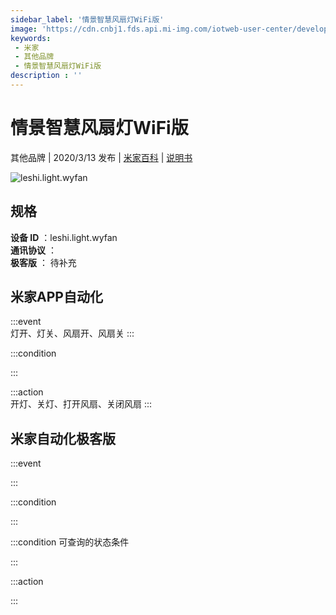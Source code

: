 ```yaml
---
sidebar_label: '情景智慧风扇灯WiFi版'
image: 'https://cdn.cnbj1.fds.api.mi-img.com/iotweb-user-center/developer_16790476519318Y0DrNAF.png?GalaxyAccessKeyId=AKVGLQWBOVIRQ3XLEW&Expires=9223372036854775807&Signature=hGbWlZUeLjMfclm1pWrCCOVbmLA='
keywords: 
 - 米家
 - 其他品牌
 - 情景智慧风扇灯WiFi版
description : ''
---
```

# 情景智慧风扇灯WiFi版

其他品牌 | 2020/3/13 发布 | [米家百科](https://home.mi.com/webapp/content/baike/product/index.html?model=leshi.light.wyfan) | [说明书](https://home.mi.com/views/introduction.html?model=leshi.light.wyfan&region=cn)

![leshi.light.wyfan](https://cdn.cnbj1.fds.api.mi-img.com/iotweb-user-center/developer_16790476519318Y0DrNAF.png?GalaxyAccessKeyId=AKVGLQWBOVIRQ3XLEW&Expires=9223372036854775807&Signature=hGbWlZUeLjMfclm1pWrCCOVbmLA=)

## 规格  
> 
**设备 ID** ：leshi.light.wyfan  
**通讯协议** ：  
**极客版**  ： 待补充 


## 米家APP自动化  

:::event  
灯开、灯关、风扇开、风扇关
:::

:::condition  

:::

:::action   
开灯、关灯、打开风扇、关闭风扇
:::

## 米家自动化极客版  

:::event  

:::

:::condition  

:::

:::condition 可查询的状态条件  

:::

:::action  

:::

        
